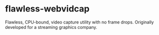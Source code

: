 # flawless-webvidcap
Flawless, CPU-bound, video capture utility with no frame drops. Originally developed for a streaming graphics company.
